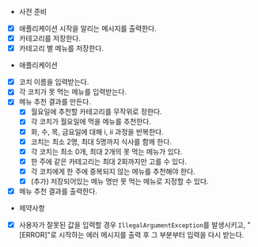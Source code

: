 - 사전 준비
* [x] 애플리케이션 시작을 알리는 메시지를 출력한다.
* [x] 카테고리를 저장한다.
* [x] 카테고리 별 메뉴를 저장한다.

- 애플리케이션
* [x] 코치 이름을 입력받는다.
* [x] 각 코치가 못 먹는 메뉴를 입력받는다.
* [x] 메뉴 추천 결과를 만든다.
  * [x] 월요일에 추천할 카테고리를 무작위로 정한다.
  * [x] 각 코치가 월요일에 먹을 메뉴를 추천한다.
  * [x] 화, 수, 목, 금요일에 대해 i, ii 과정을 반복한다.
  * [x] 코치는 최소 2명, 최대 5명까지 식사를 함께 한다.
  * [x] 각 코치는 최소 0개, 최대 2개의 못 먹는 메뉴가 있다.
  * [x] 한 주에 같은 카테고리는 최대 2회까지만 고를 수 있다.
  * [x] 각 코치에게 한 주에 중복되지 않는 메뉴를 추천해야 한다.
  * [x] (추가) 저장되어있는 메뉴 명만 못 먹는 메뉴로 지정할 수 있다.
* [x] 메뉴 추천 결과를 출력한다.

- 제약사항
* [x] 사용자가 잘못된 값을 입력할 경우 `IllegalArgumentException`를 발생시키고, "[ERROR]"로 시작하는 에러 메시지를 출력 후 그 부분부터 입력을 다시
  받는다.
